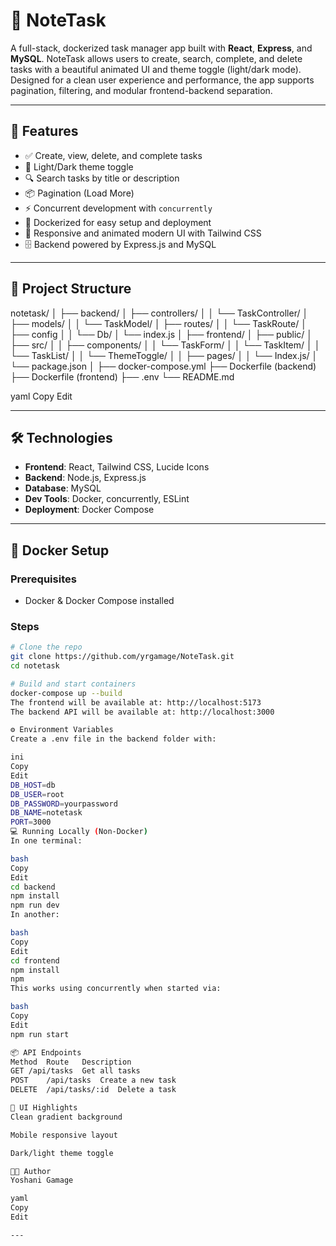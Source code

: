 # 📝 NoteTask

A full-stack, dockerized task manager app built with **React**, **Express**, and **MySQL**. NoteTask allows users to create, search, complete, and delete tasks with a beautiful animated UI and theme toggle (light/dark mode). Designed for a clean user experience and performance, the app supports pagination, filtering, and modular frontend-backend separation.

---

## 🚀 Features

- ✅ Create, view, delete, and complete tasks
- 🌈 Light/Dark theme toggle
- 🔍 Search tasks by title or description
- 📦 Pagination (Load More)
- ⚡ Concurrent development with `concurrently`
- 🐳 Dockerized for easy setup and deployment
- 🧠 Responsive and animated modern UI with Tailwind CSS
- 🗄️ Backend powered by Express.js and MySQL

---

## 📁 Project Structure

notetask/
│
├── backend/
│ ├── controllers/
│ │ └── TaskController/
│ ├── models/
│ │ └── TaskModel/
│ ├── routes/
│ │ └── TaskRoute/
│ ├── config
│ │ └── Db/
│ └── index.js
│
├── frontend/
│ ├── public/
│ ├── src/
│ │ ├── components/
│ │   └── TaskForm/
│ │   └── TaskItem/
│ │   └── TaskList/
│ │   └── ThemeToggle/
│ │ ├── pages/
│ │   └── Index.js/
│ └── package.json
│
├── docker-compose.yml
├── Dockerfile (backend)
├── Dockerfile (frontend)
├── .env
└── README.md

yaml
Copy
Edit

---

## 🛠️ Technologies

- **Frontend**: React, Tailwind CSS, Lucide Icons
- **Backend**: Node.js, Express.js
- **Database**: MySQL
- **Dev Tools**: Docker, concurrently, ESLint
- **Deployment**: Docker Compose

---

## 🐳 Docker Setup

### Prerequisites

- Docker & Docker Compose installed

### Steps

```bash
# Clone the repo
git clone https://github.com/yrgamage/NoteTask.git
cd notetask

# Build and start containers
docker-compose up --build
The frontend will be available at: http://localhost:5173
The backend API will be available at: http://localhost:3000

⚙️ Environment Variables
Create a .env file in the backend folder with:

ini
Copy
Edit
DB_HOST=db
DB_USER=root
DB_PASSWORD=yourpassword
DB_NAME=notetask
PORT=3000
💻 Running Locally (Non-Docker)
In one terminal:

bash
Copy
Edit
cd backend
npm install
npm run dev
In another:

bash
Copy
Edit
cd frontend
npm install
npm 
This works using concurrently when started via:

bash
Copy
Edit
npm run start

📦 API Endpoints
Method	Route	Description
GET	/api/tasks	Get all tasks
POST	/api/tasks	Create a new task
DELETE	/api/tasks/:id	Delete a task

📸 UI Highlights
Clean gradient background

Mobile responsive layout

Dark/light theme toggle

🧑‍💻 Author
Yoshani Gamage

yaml
Copy
Edit

---